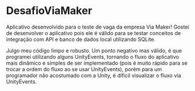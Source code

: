 # DesafioViaMaker

Aplicativo desenvolvido para o teste de vaga da empresa Via Maker!
Gostei de desenvolver o aplicativo pois ele é válido para se testar conceitos de integração com API e banco de dados local utilizando SQLite.

Julgo meu código limpo e robusto. 
Um ponto negativo mas válido, é que programei utilizando alguns UnityEvents, tornando o fluxo do aplicativo mais dinâmico e simples de ser implementado (pois é muito rápido para se trocar a ordem do fluxo ao se usar UnityEvents), porém para um programador não acostumado com a Unity, é díficil visualizar o fluxo via UnityEvents.

